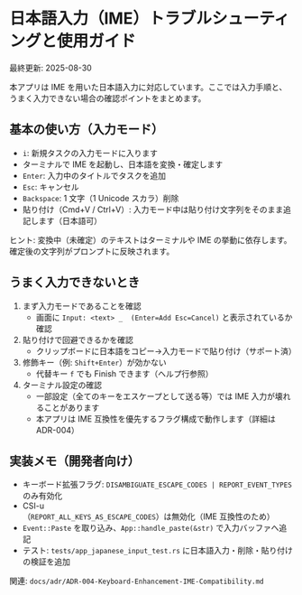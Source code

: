 # 日本語入力（IME）トラブルシューティングと使用ガイド

最終更新: 2025-08-30

本アプリは IME を用いた日本語入力に対応しています。ここでは入力手順と、うまく入力できない場合の確認ポイントをまとめます。

## 基本の使い方（入力モード）
- `i`: 新規タスクの入力モードに入ります
- ターミナルで IME を起動し、日本語を変換・確定します
- `Enter`: 入力中のタイトルでタスクを追加
- `Esc`: キャンセル
- `Backspace`: 1 文字（1 Unicode スカラ）削除
- 貼り付け（Cmd+V / Ctrl+V）: 入力モード中は貼り付け文字列をそのまま追記します（日本語可）

ヒント: 変換中（未確定）のテキストはターミナルや IME の挙動に依存します。確定後の文字列がプロンプトに反映されます。

## うまく入力できないとき
1. まず入力モードであることを確認
   - 画面に `Input: <text> _  (Enter=Add Esc=Cancel)` と表示されているか確認
2. 貼り付けで回避できるかを確認
   - クリップボードに日本語をコピー→入力モードで貼り付け（サポート済）
3. 修飾キー（例: `Shift+Enter`）が効かない
   - 代替キー `f` でも Finish できます（ヘルプ行参照）
4. ターミナル設定の確認
   - 一部設定（全てのキーをエスケープとして送る等）では IME 入力が壊れることがあります
   - 本アプリは IME 互換性を優先するフラグ構成で動作します（詳細は ADR-004）

## 実装メモ（開発者向け）
- キーボード拡張フラグ: `DISAMBIGUATE_ESCAPE_CODES | REPORT_EVENT_TYPES` のみ有効化
- CSI-u（`REPORT_ALL_KEYS_AS_ESCAPE_CODES`）は無効化（IME 互換性のため）
- `Event::Paste` を取り込み、`App::handle_paste(&str)` で入力バッファへ追記
- テスト: `tests/app_japanese_input_test.rs` に日本語入力・削除・貼り付けの検証を追加

関連: `docs/adr/ADR-004-Keyboard-Enhancement-IME-Compatibility.md`

